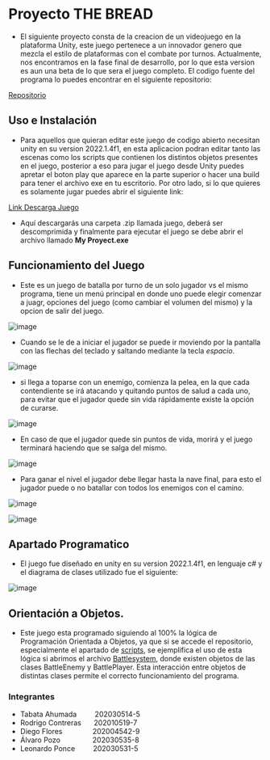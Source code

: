 
# Proyecto THE BREAD

- El siguiente proyecto consta de la creacion de un videojuego en la plataforma Unity, este juego pertenece a un innovador genero que mezcla el estilo de plataformas con el combate por turnos. Actualmente, nos encontramos en la fase final de desarrollo, por lo que esta version es aun una beta de lo que sera el juego completo. El codigo fuente del programa lo puedes encontrar en el siguiente repositorio:

[Repositorio](https://github.com/Ryshadio/Proyecto-POO)

## Uso e Instalación

- Para aquellos que quieran editar este juego de codigo abierto necesitan unity en su version 2022.1.4f1, en esta aplicacion podran editar tanto las escenas como los scripts que contienen los distintos objetos presentes en el juego, posterior a eso para jugar el juego desde Unity puedes apretar el boton play que aparece en la parte superior o hacer una build para tener el archivo exe en tu escritorio. Por otro lado, si lo que quieres es solamente jugar puedes abrir el siguiente link:

[Link Descarga Juego](https://drive.google.com/file/d/1dZ1KWNkdY-nesyGciscVDIATMZN_Y8xV/view)

- Aquí descargarás una carpeta .zip llamada juego, deberá ser descomprimida y finalmente para ejecutar el juego se debe abrir el archivo llamado **My Proyect.exe**

## Funcionamiento del Juego

- Este es un juego de batalla por turno de un solo jugador vs el mismo programa, tiene un menú principal en donde uno puede elegir comenzar a juagr, opciones del juego (como cambiar el volumen del mismo) y la opcion de salir del juego.

![image](https://user-images.githubusercontent.com/101778855/181620362-44a4a53b-239e-4972-8857-894322acdde2.png)

- Cuando se le de a iniciar el jugador se puede ir moviendo por la pantalla con las flechas del teclado y saltando mediante la tecla *espacio*.

![image](https://user-images.githubusercontent.com/101778855/181627075-a8e20096-5e3d-4dbc-988e-b2706c3ba546.png)

- si llega a toparse con un enemigo, comienza la pelea, en la que cada contendiente se irá atacando y quitando puntos de salud a cada uno, para evitar que el jugador quede sin vida rápidamente existe la opción de curarse.

![image](https://user-images.githubusercontent.com/101778855/181620555-bb1b9684-f0aa-4e5f-a587-6b6c17de9efa.png)

- En caso de que el jugador quede sin puntos de vida, morirá y el juego terminará haciendo que se salga del mismo.

![image](https://user-images.githubusercontent.com/101778855/181626011-63927a6d-ae89-4aef-9d4b-d735f070bde6.png)

- Para ganar el nivel el jugador debe llegar hasta la nave final, para esto el jugador puede o no batallar con todos los enemigos con el camino.

![image](https://user-images.githubusercontent.com/101778855/181627140-3ee2d207-e697-461c-bb49-98b0ec21dd6e.png)

![image](https://user-images.githubusercontent.com/101778855/181627180-798e3b61-777f-4649-a694-27f44f272b8f.png)

## Apartado Programatico

- El juego fue diseñado en unity en su version 2022.1.4f1, en lenguaje c# y el diagrama de clases utilizado fue el siguiente: 

![image](https://user-images.githubusercontent.com/101778855/181617480-35f31652-b503-4a90-948b-1411c02084e6.png)

## Orientación a Objetos.

- Este juego esta programado siguiendo al 100% la lógica de Programación Orientada a Objetos, ya que si se accede el repositorio, especialmente el apartado de [scripts](https://github.com/Ryshadio/Proyecto-POO/tree/main/Assets/Scripts),  se ejemplifica el uso de esta lógica  si abrimos el archivo [Battlesystem](https://github.com/Ryshadio/Proyecto-POO/blob/main/Assets/Scripts/BattleSystem.cs), donde existen objetos de las clases BattleEnemy y BattlePlayer. Esta interacción entre objetos de distintas clases permite el correcto funcionamiento del programa.

### Integrantes

- Tabata Ahumada &emsp;&emsp;&nbsp;202030514-5
- Rodrigo Contreras &emsp;&ensp;202010519-7
- Diego Flores &emsp;&emsp;&emsp;&emsp;202004542-9
- Álvaro Pozo &emsp;&emsp;&emsp;&emsp;&nbsp;202030535-8
- Leonardo Ponce &emsp;&emsp;&nbsp;202030531-5
